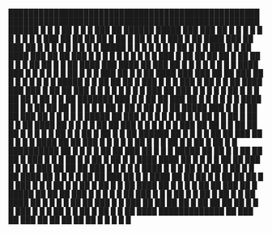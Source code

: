 ██████████████████████████████████████████████████████████████████████████████████████████████████████████
█ █ █ ██ █ █ █ ███ ██    ██████        █████  ███  ███ ██ █   █ █   █ █   █ █   █ █   █ ███ ██ ██ ██ ██ █
██ █ ██ █ █ █ ███ █ ██    ████          ███     ██  ███ ██   █ █   █ █   █ █   █ █   █ █████  █  █  █  █ █
█ █ ██ █ █ █ ███ █ █ ██    ████        ███  ██   ██  ███ █  █ █   █ █   █ █   █ █   █ ███ █ ██ ██ ██ ██ █
██ ██ █ █ █ ██ ██ █ █ ██    ████      ███  ████   ██  ███ ██ █   █ █   █ █   █ █   █ ████ ███ █  █  █  █ █
█ ██ █ █ █ ███  ██ █ █ ██    ████    ███  ███ ██   ██  ███ ██   █ █   █ █   █ █   █ █████ █  █ ██ ██ ██ █
███ █ █ █ ███ █  ██ █ █ ██    ████  ███  ███ █ ██   ██  ███ █  █ █   █ █   █ █   █ ███ ██ ███ █  █  █  █ █
██ █ █ █ ██ ██ █  ██ █ █ ██    ███████  ███ █ █ ██   ██  ███ ██ █   █ █   █ █   █ ████ ██ █  █ ██ ██ ██ █
█ █ █ █ ██ █ ██ █  ██ █ █ ██    █████  ███ █ █ █ ██   ██  ███ ██   █ █   █ █   █ █████ ██ ███ █  █  █  █ █
██ █ █ ██ █ █ ██ █  ██ █ █ ██    ████  ██ █ █ █ █ ██   ██  ███ █  █ █   █ █   █ ███ ██ ██ █  █ ██ ██ ██ █
█ █ █ █ ██ █ █ ██ █  ██ █ █ ██  ██████  ██ █ █ █ █ ██   ██  ███ ██ █   █ █   █ ████ ██ ██ ███ █  █  █  █ █
██ █ █ █ ██ █ █ ██ █  ██ █ █ ██████████  ██ █ █ █ █ ██   ██  ███ ██   █ █   █ █████ ██ ██ █  █ ██ ██ ██ █
███ █ █ █ ██ █ █ ██ █  ██ █ █ ████  ████  ██ █ █ █ █ ██   ██  ███ █  █ █   █ ███ ██ ██ ██ ███ █  █  █  █ █
████ █ █ █ ██ █ █ ██ █  ██ █ █ ██    ████  ██ █ █ █ █ ██   ██  ███ ██ █   █ ████ ██ ██ ██ █  █ ██ ██ ██ █
█ ███ █ █ █ ██ █ █ ██ █  ██ █ █ ██    ████  ██ █ █ █ █ ██   ██  ███ ██   █ █████ ██ ██ ██ ███ █  █  █  █ █
██ ███ █ █ █ ██ █ █ ██ █  ██ █ █ ██    ████  ██ █ █ █ █ ██   ██  ███ █  █ ███ ██ ██ ██ ██ █ ██ ██ ██ ██ █
█ █ ███ █ █ █ ██ █ █ ██ █  ██ █ █ ██    ████  █████████████   ██  ███ ██ ███  ██ ██ ██ ██ ██  █  █  █  █ █
